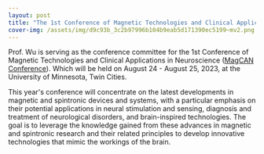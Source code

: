 ```yaml
---
layout: post
title: "The 1st Conference of Magnetic Technologies and Clinical Applications in Neuroscience"
cover-img: /assets/img/d9c93b_3c2b97996b104b9eab5d171390ec5199~mv2.png
---
```

Prof. Wu is serving as the conference committee for the 1st Conference of Magnetic Technologies and Clinical Applications in Neuroscience ([MagCAN Conference](https://neurospin.umn.edu/node/351)). Which will be held on August 24 - August 25, 2023, at the University of Minnesota, Twin Cities.

  

This year's conference will concentrate on the latest developments in magnetic and spintronic devices and systems, with a particular emphasis on their potential applications in neural stimulation and sensing, diagnosis and treatment of neurological disorders, and brain-inspired technologies. The goal is to leverage the knowledge gained from these advances in magnetic and spintronic research and their related principles to develop innovative technologies that mimic the workings of the brain.